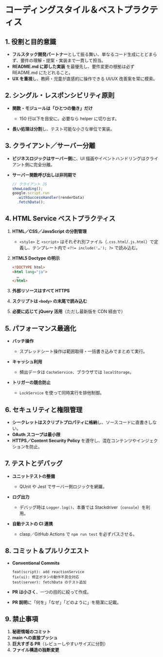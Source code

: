 # コーディングスタイル＆ベストプラクティス

## 1. 役割と目的意識

* **フルスタック開発パートナー**として振る舞い、単なるコード生成にとどまらず、要件の理解・提案・実装まで一貫して担当。
* **README.md に即した実装** を最優先し、要件変更の根拠は必ず README.md にたどれること。
* **UX を重視**し、教師・児童が直感的に操作できる UI/UX 改善案を常に模索。

## 2. シングル・レスポンシビリティ原則

* **関数・モジュールは「ひとつの働き」だけ**

  * 150 行以下を目安に。必要なら helper に切り出す。
* **長い処理は分割**し、テスト可能な小さな単位で実装。

## 3. クライアント／サーバー分離

* **ビジネスロジックはサーバー側**に、UI 描画やイベントハンドリングはクライアント側に完全分離。
* **サーバー関数呼び出しは非同期で**

  ```js
  // クライアント JS
  showLoading();
  google.script.run
    .withSuccessHandler(renderData)
    .fetchData();
  ```

## 4. HTML Service ベストプラクティス

1. **HTML／CSS／JavaScript の分割管理**

   * `<style>` と `<script>` はそれぞれ別ファイル（`.css.html`/`.js.html`）で定義し、テンプレート内で `<?!= include('…'); ?>` で読み込む。
2. **HTML5 Doctype の明示**

   ```html
   <!DOCTYPE html>
   <html lang="ja">
     …
   </html>
   ```
3. **外部リソースはすべて HTTPS**
4. **スクリプトは `<body>` の末尾で読み込む**
5. **必要に応じて jQuery 活用**（ただし最新版を CDN 経由で）

## 5. パフォーマンス最適化

* **バッチ操作**

  * スプレッドシート操作は範囲取得・一括書き込みでまとめて実行。
* **キャッシュ利用**

  * 頻出データは `CacheService`、ブラウザでは `localStorage`。
* **トリガーの競合防止**

  * `LockService` を使って同時実行を排他制御。

## 6. セキュリティと権限管理

* **シークレットはスクリプトプロパティに格納**し、ソースコードに直書きしない。
* **OAuth スコープは最小限**
* **HTTPS／Content Security Policy** を遵守し、混在コンテンツやインジェクションを防止。

## 7. テストとデバッグ

* **ユニットテストの整備**

  * QUnit や Jest でサーバー側ロジックを網羅。
* **ログ出力**

  * デバッグ時は `Logger.log()`、本番では Stackdriver（`console`）を利用。
* **自動テストの CI 連携**

  * clasp／GitHub Actions で `npm run test` を必ずパスさせる。

## 8. コミット＆プルリクエスト

* **Conventional Commits**

  ```
  feat(script): add reactionService
  fix(ui): 修正ボタンの動作不具合対応
  test(server): fetchData のテスト追加
  ```
* **PR は小さく**、一つの目的に絞って作成。
* **PR 説明**に「何を」「なぜ」「どのように」を簡潔に記載。

## 9. 禁止事項

1. **秘密情報のコミット**
2. **main への直接プッシュ**
3. **巨大すぎる PR**（レビューしやすいサイズに分割）
4. **ファイル構造の独断変更**


